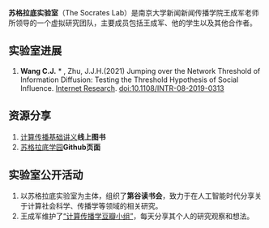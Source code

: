 
**苏格拉底实验室**（The Socrates Lab）是南京大学新闻新闻传播学院王成军老师所领导的一个虚拟研究团队，主要成员包括王成军、他的学生以及其他合作者。

## 实验室进展

1. **Wang C.J.** * , Zhu, J.J.H.(2021) Jumping over the Network Threshold of Information Diffusion: Testing the Threshold Hypothesis of Social Influence. [Internet Research](https://www.emerald.com/insight/content/doi/10.1108/INTR-08-2019-0313/full/html). [doi:10.1108/INTR-08-2019-0313](https://doi.org/10.1108/INTR-08-2019-0313)

## 资源分享

1. [计算传播基础讲义](https://chengjun.github.io/mybook)**线上图书**
2. [苏格拉底学园](https://github.com/SocratesAcademy/)**Github页面**


## 实验室公开活动

1. 以苏格拉底实验室为主体，组织了**第谷读书会**，致力于在人工智能时代分享关于计算社会科学、传播学等领域的相关研究。
2. 王成军维护了[“计算传播学豆瓣小组”](https://www.douban.com/group/webmining/)，每天分享其个人的研究观察和想法。
